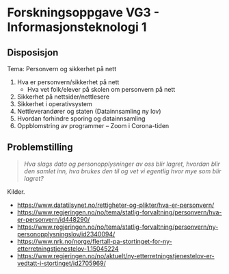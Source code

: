 # Forskningsoppgave VG3 - Informasjonsteknologi 1

## Disposisjon 
Tema: Personvern og sikkerhet på nett
1.	Hva er personvern/sikkerhet på nett
    - Hva vet folk/elever på skolen om personvern på nett
2.	Sikkerhet på nettsider/nettlesere
3.	Sikkerhet i operativsystem
4.	Nettleverandører og staten (Datainnsamling ny lov)
5.	Hvordan forhindre sporing og datainnsamling
6.	Oppblomstring av programmer – Zoom i Corona-tiden

## Problemstilling
> *Hva slags data og personopplysninger av oss blir lagret, hvordan blir den samlet inn, hva brukes den til og vet vi egentlig hvor mye som blir lagret?*

Kilder.
- https://www.datatilsynet.no/rettigheter-og-plikter/hva-er-personvern/   
- https://www.regjeringen.no/no/tema/statlig-forvaltning/personvern/hva-er-personvern/id448290/   
- https://www.regjeringen.no/no/tema/statlig-forvaltning/personvern/ny-personopplysningslov/id2340094/   
- https://www.nrk.no/norge/flertall-pa-stortinget-for-ny-etterretningstjenestelov-1.15045224   
- https://www.regjeringen.no/no/aktuelt/ny-etterretningstjenestelov-er-vedtatt-i-stortinget/id2705969/   

